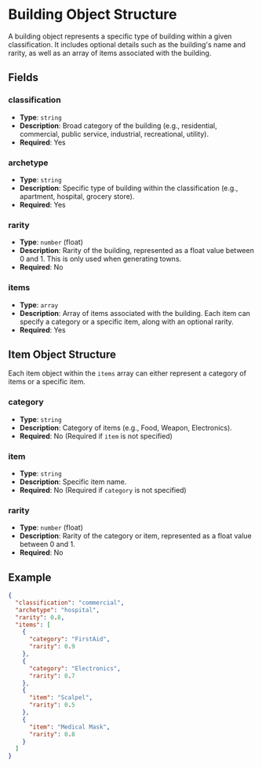 # Building Object Structure

A building object represents a specific type of building within a given classification. It includes optional details such as the building's name and rarity, as well as an array of items associated with the building.

## Fields

### classification

- **Type**: `string`
- **Description**: Broad category of the building (e.g., residential, commercial, public service, industrial, recreational, utility).
- **Required**: Yes

### archetype

- **Type**: `string`
- **Description**: Specific type of building within the classification (e.g., apartment, hospital, grocery store).
- **Required**: Yes

### rarity

- **Type**: `number` (float)
- **Description**: Rarity of the building, represented as a float value between 0 and 1. This is only used when generating towns.
- **Required**: No

### items

- **Type**: `array`
- **Description**: Array of items associated with the building. Each item can specify a category or a specific item, along with an optional rarity.
- **Required**: Yes

## Item Object Structure

Each item object within the `items` array can either represent a category of items or a specific item.

### category

- **Type**: `string`
- **Description**: Category of items (e.g., Food, Weapon, Electronics).
- **Required**: No (Required if `item` is not specified)

### item

- **Type**: `string`
- **Description**: Specific item name.
- **Required**: No (Required if `category` is not specified)

### rarity

- **Type**: `number` (float)
- **Description**: Rarity of the category or item, represented as a float value between 0 and 1.
- **Required**: No

## Example

```json
{
  "classification": "commercial",
  "archetype": "hospital",
  "rarity": 0.8,
  "items": [
    {
      "category": "FirstAid",
      "rarity": 0.9
    },
    {
      "category": "Electronics",
      "rarity": 0.7
    },
    {
      "item": "Scalpel",
      "rarity": 0.5
    },
    {
      "item": "Medical Mask",
      "rarity": 0.8
    }
  ]
}
```
